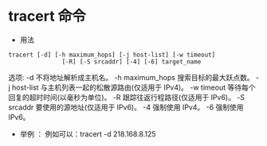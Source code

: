 # tracert 命令
- 用法

```
tracert [-d] [-h maximum_hops] [-j host-list] [-w timeout]
               [-R] [-S srcaddr] [-4] [-6] target_name

```
选项:
    -d                 不将地址解析成主机名。
    -h maximum_hops    搜索目标的最大跃点数。
    -j host-list       与主机列表一起的松散源路由(仅适用于 IPv4)。
    -w timeout         等待每个回复的超时时间(以毫秒为单位)。
    -R                 跟踪往返行程路径(仅适用于 IPv6)。
    -S srcaddr         要使用的源地址(仅适用于 IPv6)。
    -4                 强制使用 IPv4。
    -6                 强制使用 IPv6。


- 举例 ： 例如可以：tracert -d 218.168.8.125